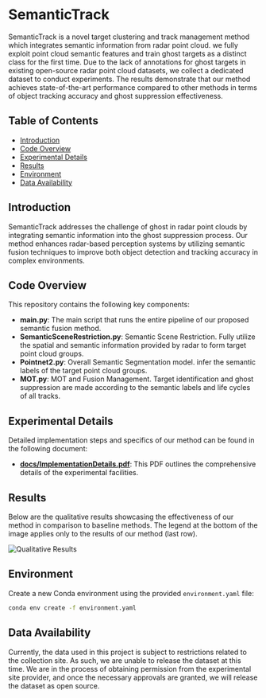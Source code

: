 # SemanticTrack
SemanticTrack is a novel target clustering and track management method which integrates semantic information from radar point cloud. we fully exploit point cloud semantic features and train ghost targets as a distinct class for the first time. Due to the lack of annotations for ghost targets in existing open-source radar point cloud datasets, we collect a dedicated dataset to conduct experiments. The results demonstrate that our method achieves state-of-the-art performance compared to other methods in terms of object tracking accuracy and ghost suppression effectiveness.

## Table of Contents
- [Introduction](#introduction)
- [Code Overview](#code-overview)
- [Experimental Details](#experimental-details)
- [Results](#results)
- [Environment](#Environment)
- [Data Availability](#data-availability)

## Introduction
SemanticTrack addresses the challenge of ghost in radar point clouds by integrating semantic information into the ghost suppression process. Our method enhances radar-based perception systems by utilizing semantic fusion techniques to improve both object detection and tracking accuracy in complex environments.

## Code Overview

This repository contains the following key components:

- **main.py**: The main script that runs the entire pipeline of our proposed semantic fusion method.
- **SemanticSceneRestriction.py**: Semantic Scene Restriction. Fully utilize the spatial and semantic information provided by radar to form target point cloud groups.
- **Pointnet2.py**: Overall Semantic Segmentation model. infer the semantic labels of the target point cloud groups.
- **MOT.py**: MOT and Fusion Management. Target identification and ghost suppression are made according to the semantic labels and life cycles of all tracks.

## Experimental Details

Detailed implementation steps and specifics of our method can be found in the following document:

- **[docs/ImplementationDetails.pdf](docs/ImplementationDetails.pdf)**: This PDF outlines the comprehensive details of the experimental facilities.

## Results

Below are the qualitative results showcasing the effectiveness of our method in comparison to baseline methods. The legend at the bottom of the image applies only to the results of our method (last row).

![Qualitative Results](docs/results.png)

## Environment

Create a new Conda environment using the provided `environment.yaml` file:

```bash
conda env create -f environment.yaml
```
## Data Availability

Currently, the data used in this project is subject to restrictions related to the collection site. As such, we are unable to release the dataset at this time. We are in the process of obtaining permission from the experimental site provider, and once the necessary approvals are granted, we will release the dataset as open source. 


